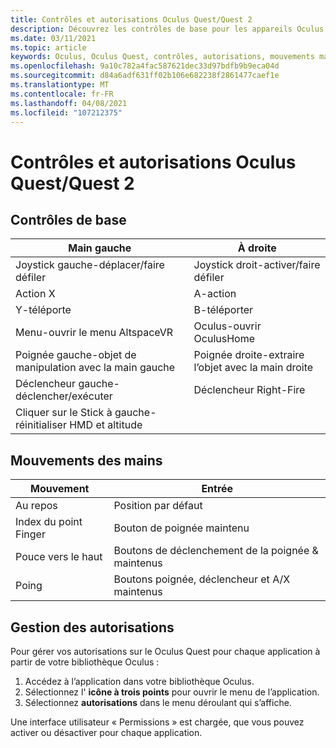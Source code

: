 ```yaml
---
title: Contrôles et autorisations Oculus Quest/Quest 2
description: Découvrez les contrôles de base pour les appareils Oculus Quest et Quest 2, la gestion des autorisations et l’utilisation de mouvements manuels.
ms.date: 03/11/2021
ms.topic: article
keywords: Oculus, Oculus Quest, contrôles, autorisations, mouvements manuels
ms.openlocfilehash: 9a10c782a4fac587621dec33d97bdfb9b9eca04d
ms.sourcegitcommit: d84a6adf631ff02b106e682238f2861477caef1e
ms.translationtype: MT
ms.contentlocale: fr-FR
ms.lasthandoff: 04/08/2021
ms.locfileid: "107212375"
---
```

# <a name="oculus-questquest-2-controls-and-permissions"></a>Contrôles et autorisations Oculus Quest/Quest 2

## <a name="basic-controls"></a>Contrôles de base

<!-- Missing images -->

| Main gauche | À droite |
|---|---|
| Joystick gauche-déplacer/faire défiler | Joystick droit-activer/faire défiler |
| Action X | A-action |
| Y-téléporte | B-téléporter |
| Menu-ouvrir le menu AltspaceVR | Oculus-ouvrir OculusHome |
| Poignée gauche-objet de manipulation avec la main gauche | Poignée droite-extraire l’objet avec la main droite |
| Déclencheur gauche-déclencher/exécuter | Déclencheur Right-Fire |
| Cliquer sur le Stick à gauche-réinitialiser HMD et altitude |  |

## <a name="hand-gestures"></a>Mouvements des mains

| Mouvement | Entrée |
|---|---|
| Au repos | Position par défaut |
| Index du point Finger | Bouton de poignée maintenu |
| Pouce vers le haut | Boutons de déclenchement de la poignée & maintenus |
| Poing | Boutons poignée, déclencheur et A/X maintenus |

## <a name="managing-permissions"></a>Gestion des autorisations

<!-- Missing image -->

Pour gérer vos autorisations sur le Oculus Quest pour chaque application à partir de votre bibliothèque Oculus :

1. Accédez à l’application dans votre bibliothèque Oculus.
2. Sélectionnez l' **icône à trois points** pour ouvrir le menu de l’application.
3. Sélectionnez **autorisations** dans le menu déroulant qui s’affiche.

Une interface utilisateur « Permissions » est chargée, que vous pouvez activer ou désactiver pour chaque application.